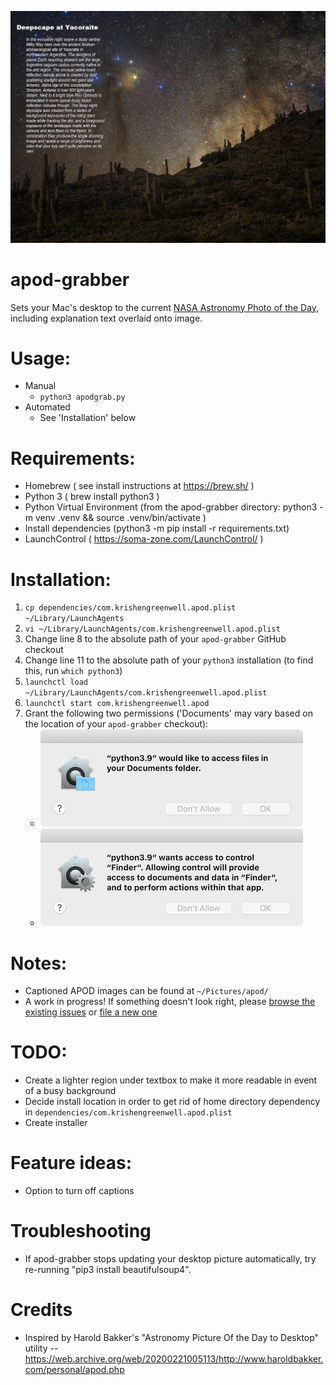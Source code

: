 ![Example image created by apod-grabber](docs/2021-05-08.png)

apod-grabber
============
Sets your Mac's desktop to the current [NASA Astronomy Photo of the Day](https://apod.nasa.gov/apod/), including explanation text overlaid onto image.

# Usage:
- Manual
  - `python3 apodgrab.py`
- Automated
  - See 'Installation' below

# Requirements:
 - Homebrew ( see install instructions at https://brew.sh/ )
 - Python 3 ( brew install python3 )
 - Python Virtual Environment (from the apod-grabber directory: python3 -m venv .venv && source .venv/bin/activate )
 - Install dependencies (python3 -m pip install -r requirements.txt)
 - LaunchControl ( https://soma-zone.com/LaunchControl/ )

# Installation:
 1. `cp dependencies/com.krishengreenwell.apod.plist ~/Library/LaunchAgents`
 3. `vi ~/Library/LaunchAgents/com.krishengreenwell.apod.plist`
 4. Change line 8 to the absolute path of your `apod-grabber` GitHub checkout
 5. Change line 11 to the absolute path of your `python3` installation (to find this, run `which python3`)
 6. `launchctl load ~/Library/LaunchAgents/com.krishengreenwell.apod.plist`
 7. `launchctl start com.krishengreenwell.apod`
 8. Grant the following two permissions ('Documents' may vary based on the location of your `apod-grabber` checkout):
    - ![documents folder permission request](docs/python3-documents-folder.png)
    - ![finder permission request](docs/python3-finder.png)

# Notes:
 - Captioned APOD images can be found at `~/Pictures/apod/`
 - A work in progress! If something doesn't look right, please [browse the existing issues](https://github.com/asterizk/apod-grabber/issues) or [file a new one](https://github.com/asterizk/apod-grabber/issues/new)

# TODO:
 - Create a lighter region under textbox to make it more readable in event of a busy background
 - Decide install location in order to get rid of home directory dependency in `dependencies/com.krishengreenwell.apod.plist`
 - Create installer

# Feature ideas:
 - Option to turn off captions

# Troubleshooting
 - If apod-grabber stops updating your desktop picture automatically, try re-running "pip3 install beautifulsoup4".

# Credits
 - Inspired by Harold Bakker's "Astronomy Picture Of the Day to Desktop" utility -- https://web.archive.org/web/20200221005113/http://www.haroldbakker.com/personal/apod.php
